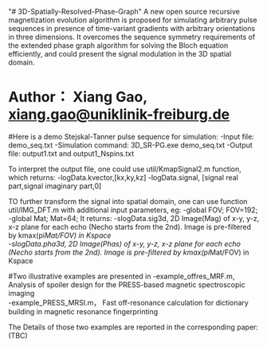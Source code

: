 "# 3D-Spatially-Resolved-Phase-Graph" 
A new open source recursive magnetization evolution algorithm is proposed for simulating arbitrary pulse sequences in presence of time-variant gradients with arbitrary orientations in three dimensions. It overcomes the sequence symmetry requirements of the extended phase graph algorithm for solving the Bloch equation efficiently, and could present the signal modulation in the 3D spatial domain.
# Author： Xiang Gao, xiang.gao@uniklinik-freiburg.de

#Here is a demo Stejskal-Tanner pulse sequence for simulation:
-Input file: demo_seq.txt
-Simulation command: 3D_SR-PG.exe demo_seq.txt
-Output file: output1.txt and output1_Nspins.txt

To interpret the output file, one could use util/KmapSignal2.m function, which returns:
-logData.kvector,[kx,ky,kz]
-logData.signal, [signal real part,signal imaginary part,0] 

TO further transform the signal into spatial domain, one can use function util/IMG_DFT.m with additional input parameters, eg:
-global FOV; FOV=192;
-global Mat; Mat=64;
It returns:
-slogData.sig3d, 2D Image(Mag) of x-y, y-z, x-z plane for each echo (Necho starts from the 2nd). Image is pre-filtered by kmax(pi*Mat/FOV) in Kspace  
-slogData.pha3d, 2D Image(Phas) of x-y, y-z, x-z plane for each echo (Necho starts from the 2nd). Image is pre-filtered by kmax(pi*Mat/FOV) in Kspace  

#Two illustrative examples are presented in
-example_offres_MRF.m, Analysis of spoiler design for the PRESS-based magnetic spectroscopic imaging  
-example_PRESS_MRSI.m， Fast off-resonance calculation for dictionary building in magnetic resonance fingerprinting

The Details of those two examples are reported in the corresponding paper: (TBC)
